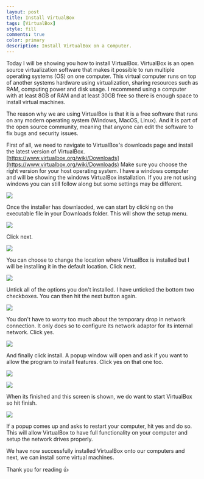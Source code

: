 ```yaml
---
layout: post
title: Install VirtualBox
tags: [VirtualBox]
style: fill
comments: true
color: primary
description: Install VirtualBox on a Computer.
---
```


Today I will be showing you how to install VirtualBox. VirtualBox is an open source virtualization software that makes it possible to run multiple operating systems (OS) on one computer. This virtual computer runs on top of another systems hardware using virtualization, sharing resources such as RAM, computing power and disk usage. I recommend using a computer with at least 8GB of RAM and at least 30GB free so there is enough space to install virtual machines.

The reason why we are using VirtualBox is that it is a free software that runs on any modern operating system (Windows, MacOS, Linux). And it is part of the open source community, meaning that anyone can edit the software to fix bugs and security issues.

First of all, we need to navigate to VirtualBox's downloads page and install the latest version of VirtualBox. [https://www.virtualbox.org/wiki/Downloads](https://www.virtualbox.org/wiki/Downloads)
Make sure you choose the right version for your host operating system. I have a windows computer and will be showing the windows VirtualBox installation. If you are not using windows you can still follow along but some settings may be different.

![](/assets/posts/install-virtualbox/virtualbox_download_page.png)

Once the installer has downlaoded, we can start by clicking on the executable file in your Downloads folder. This will show the setup menu.

![](/assets/posts/install-virtualbox/setup_1.png)

Click next.

![](/assets/posts/install-virtualbox/setup_2.png)

You can choose to change the location where VirtualBox is installed but I will be installing it in the default location. Click next.

![](/assets/posts/install-virtualbox/setup_3.png)

Untick all of the options you don't installed. I have unticked the bottom two checkboxes. You can then hit the next button again.

![](/assets/posts/install-virtualbox/setup_4.png)

You don't have to worry too much about the temporary drop in network connection. It only does so to configure its network adaptor for its internal network. Click yes.

![](/assets/posts/install-virtualbox/setup_5.png)

And finally click install. A popup window will open and ask if you want to allow the program to install features. Click yes on that one too.

![](/assets/posts/install-virtualbox/setup_6.png)

![](/assets/posts/install-virtualbox/setup_7.png)

When its finished and this screen is shown, we do want to start VirtualBox so hit finish. 

![](/assets/posts/install-virtualbox/setup_8.png)

If a popup comes up and asks to restart your computer, hit yes and do so. This will allow VirtualBox to have full functionality on your computer and setup the network drives properly.

We have now successfully installed VirtualBox onto our computers and next, we can install some virtual machines.

Thank you for reading :+1: